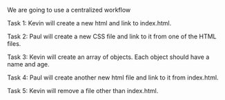 We are going to use a centralized workflow

Task 1: Kevin will create a new html and link to index.html.

Task 2: Paul will create a new CSS file and link to it from one of the HTML files.

Task 3: Kevin will create an array of objects. Each object should have a name and age.

Task 4: Paul will create another new html file and link to it from index.html.

Task 5: Kevin will  remove a file other than index.html.
